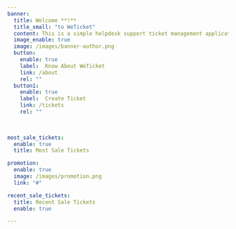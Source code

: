 ```yaml
---
banner:
  title: Welcome **!**
  title_small: "to WeTicket"
  content: This is a simple helpdesk support ticket management application which is a pre-interview assignment for developers.
  image_enable: true
  image: /images/banner-author.png
  button:
    enable: true
    label:  Know About WeTicket
    link: /about
    rel: ""
  button1:
    enable: true
    label:  Create Ticket
    link: /tickets
    rel: ""
  
  

most_sale_tickets:
  enable: true
  title: Most Sale Tickets

promotion:
  enable: true
  image: /images/promotion.png
  link: "#"

recent_sale_tickets:
  title: Recent Sale Tickets
  enable: true

---
```

